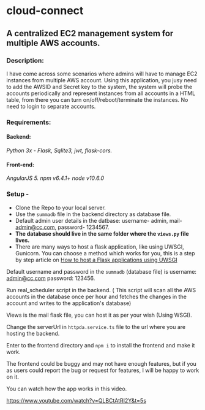 # cloud-connect

## A centralized EC2 management system for multiple AWS accounts.

### Description:

I have come across some scenarios where admins will have to manage EC2 instances from multiple AWS account. Using this application, you jusy need to add the AWSID and Secret key to the system, the system will probe the accounts periodically and represent instances from all accounts in a HTML table, from there you can turn on/off/reboot/terminate the instances. No need to login to separate accounts.

### Requirements:

#### Backend:

*Python 3x - Flask, Sqlite3, jwt, flask-cors.*

#### Front-end:

*AngularJS 5.
npm v6.4.1+
node v10.6.0*

### Setup - 

- Clone the Repo to your local server.
- Use the `summadb` file in the backend directory as database file.
- Default admin user details in the datbase: username- admin, mail- admin@cc.com, password- 1234567.
- **The database should live in the same folder where the `views.py` file lives.**
- There are many ways to host a flask application, like using UWSGI, Gunicorn. You can choose a method which works for you, this is a step by step article on [How to host a Flask applications using UWSGI](https://www.digitalocean.com/community/tutorials/how-to-serve-flask-applications-with-uwsgi-and-nginx-on-ubuntu-14-04)


Default username and password in the `summadb` (database file) is username: admin@cc.com password: 123456.

Run real_scheduler script in the backend. ( This script will scan all the AWS accounts in the database once per hour and fetches the changes in the account and writes to the application's database)

Views is the mail flask file, you can host it as per your wish (Using WSGI).

Change the serverUrl in `httpda.service.ts` file to the url where you are hosting the backend.

Enter to the frontend directory and `npm i` to install the frontend and make it work.

The frontend could be buggy and may not have enough features, but if you as users could report the bug or request for features, I will be happy to work on it.

You can watch how the app works in this video.

https://www.youtube.com/watch?v=QLBCtAtRI2Y&t=5s


